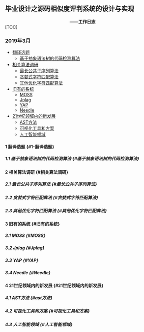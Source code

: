 ## 毕业设计之源码相似度评判系统的设计与实现
**<center>——工作日志</center>**
[TOC]
### 2019年3月
- [翻译选题](#1-翻译选题)
  - [基于抽象语法树的代码检测算法](#基于抽象语法树的代码检测算法)
- [相关算法调研](#相关算法调研)
  - [最长公共子序列算法](#最长公共子序列算法)
  - [贪婪式字符匹配算法](#贪婪式字符匹配算法)
  - [其他优化字符匹配算法](#其他的优化字符匹配算法)
- [旧有的系统](#旧有的系统)
  - [MOSS](#moss)
  - [Jplag](#jplg)
  - [YAP](#yap)
  - [Needle](#needle)
- [21世纪领域内的新发展](#21世纪领域内的新发展)
  - [AST方法](#ast方法)
  - [可视化工具和方案](#可视化工具和方案)
  - [人工智能领域](#人工智能领域)

#### 1 翻译选题 {#1-翻译选题}
##### 1.1 基于抽象语法树的代码检测算法 {#基于抽象语法树的代码检测算法}
#### 2 相关算法调研 {#相关算法调研}
##### 2.1 最长公共子序列算法 {#最长公共子序列算法}
##### 2.2 贪婪式字符匹配算法 {#贪婪式字符匹配算法}
##### 2.3 其他优化字符匹配算法 {#其他优化字符匹配算法}
#### 3 旧有的系统 {#旧有的系统}
##### 3.1 MOSS {#MOSS}
##### 3.2 Jplag {#Jplag}
##### 3.3 YAP {#YAP}
##### 3.4 Needle {#Needle}
#### 4 21世纪领域内的新发展 {#21世纪领域内的新发展}
##### 4.1 AST方法 {#ast方法}
##### 4.2 可视化工具和方案 {#可视化工具和方案}
##### 4.3 人工智能领域 {#人工智能领域}
